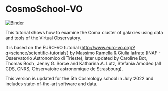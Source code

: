 # CosmoSchool-VO

[![Binder](https://mybinder.org/badge_logo.svg)](https://mybinder.org/v2/gh/samodeo/CosmoSchool-VO/HEAD?urlpath=Notebook_Coma.ipynb)

This tutorial shows how to examine the Coma cluster of galaxies using data and tools of the Virtual Observatory.

It is based on the EURO-VO tutorial (http://www.euro-vo.org/?q=science/scientific-tutorials) by
Massimo Ramella & Giulia Iafrate (INAF - Osservatorio Astronomico di Trieste), later updated by Caroline Bot,
Thomas Boch, Jenny G. Sorce and Katharina A. Lutz, Stefania Amodeo (all CDS, CNRS, Observatoire astronomique de Strasbourg).

This version is updated for the 5th Cosmology school in July 2022 and includes state-of-the-art software and data.
